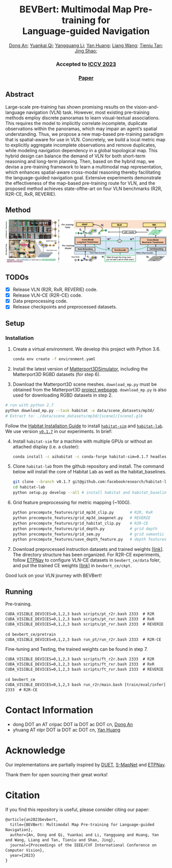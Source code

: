 <div align="center">

<h1>BEVBert: Multimodal Map Pre-training for <br /> Language-guided Navigation</h1>

<div>
    <a href='https://marsaki.github.io/' target='_blank'>Dong An</a>;
    <a href='https://sites.google.com/site/yuankiqi/home' target='_blank'>Yuankai Qi</a>;
    <a href='https://scholar.google.com/citations?user=a7AMvgkAAAAJ&hl=zh-CN'>Yangguang Li</a>;
    <a href='https://yanrockhuang.github.io/' target='_blank'>Yan Huang</a>;
    <a href='http://scholar.google.com/citations?user=8kzzUboAAAAJ&hl=zh-CN' target='_blank'>Liang Wang</a>;
    <a href='https://scholar.google.com/citations?user=W-FGd_UAAAAJ&hl=en' target='_blank'>Tieniu Tan</a>;
    <a href='https://amandajshao.github.io/' target='_blank'>Jing Shao</a>;
</div>

<h3><strong>Accepted to <a href='https://iccv2023.thecvf.com/' target='_blank'>ICCV 2023</a></strong></h3>

<h3 align="center">
  <a href="https://arxiv.org/pdf/2212.04385.pdf" target='_blank'>Paper</a>
</h3>
</div>

## Abstract

Large-scale pre-training has shown promising results on the vision-and-language navigation (VLN) task. However, most existing pre-training methods employ discrete panoramas to learn visual-textual associations. This requires the model to implicitly correlate incomplete, duplicate observations within the panoramas, which may impair an agent’s spatial understanding. Thus, we propose a new map-based pre-training paradigm that is spatial-aware for use in VLN. Concretely, we build a local metric map to explicitly aggregate incomplete observations and remove duplicates, while modeling navigation dependency in a global topological map. This hybrid design can balance the demand of VLN for both short-term reasoning and long-term planning. Then, based on the hybrid map, we devise a pre-training framework to learn a multimodal map representation, which enhances spatial-aware cross-modal reasoning thereby facilitating the language-guided navigation goal. Extensive experiments demonstrate the effectiveness of the map-based pre-training route for VLN, and the proposed method achieves state-ofthe-art on four VLN benchmarks (R2R, R2R-CE, RxR, REVERIE).

## Method

![](assets/method.png)

## TODOs

* [X] Release VLN (R2R, RxR, REVERIE) code.
* [X] Release VLN-CE (R2R-CE) code.
* [X] Data preprocessing code.
* [X] Release checkpoints and preprocessed datasets.

## Setup

### Installation

1. Create a virtual environment. We develop this project with Python 3.6.

   ```bash
   conda env create -f environment.yaml
   ```
2. Install the latest version of [Matterport3DSimulator](https://github.com/peteanderson80/Matterport3DSimulator), including the Matterport3D RGBD datasets (for step 6).
3. Download the Matterport3D scene meshes. `download_mp.py` must be obtained from the Matterport3D [project webpage](https://niessner.github.io/Matterport/). `download_mp.py` is also used for downloading RGBD datasets in step 2.

```bash
# run with python 2.7
python download_mp.py --task habitat -o data/scene_datasets/mp3d/
# Extract to: ./data/scene_datasets/mp3d/{scene}/{scene}.glb
```

Follow the [Habitat Installation Guide](https://github.com/facebookresearch/habitat-lab#installation) to install [`habitat-sim`](https://github.com/facebookresearch/habitat-sim) and [`habitat-lab`](https://github.com/facebookresearch/habitat-lab). We use version [`v0.1.7`](https://github.com/facebookresearch/habitat-lab/releases/tag/v0.1.7) in our experiments. In brief:

4. Install `habitat-sim` for a machine with multiple GPUs or without an attached display (i.e. a cluster):

   ```bash
   conda install -c aihabitat -c conda-forge habitat-sim=0.1.7 headless
   ```
5. Clone `habitat-lab` from the github repository and install. The command below will install the core of Habitat Lab as well as the habitat_baselines.

   ```bash
   git clone --branch v0.1.7 git@github.com:facebookresearch/habitat-lab.git
   cd habitat-lab
   python setup.py develop --all # install habitat and habitat_baselines
   ```
6. Grid feature preprocessing for metric mapping (~100G).

   ```bash
   python precompute_features/grid_mp3d_clip.py       # R2R, RxR
   python precompute_features/grid_mp3d_imagenet.py   # REVERIE
   python precompute_features/grid_habitat_clip.py    # R2R-CE
   python precompute_features/grid_depth.py           # grid depth
   python precompute_features/grid_sem.py             # grid semantic for pre-training
   python precompute_features/save_depth_feature.py   # depth features for R2R-CE pre-training
   ```
7. Download preprocessed instruction datasets and trained weights [[link]](https://drive.google.com/file/d/1jYg_dMlCDZoOtrkmmq40k-_-m6xerdUI/view?usp=sharing). The directory structure has been organized. For R2R-CE experiments, follow [ETPNav](https://github.com/MarSaKi/ETPNav) to configure VLN-CE datasets in `bevbert_ce/data` foler, and put the trained CE weights [[link]](https://drive.google.com/file/d/1-2u1NWmwpX09Rg7uT5mABo-CBTsLthGm/view?usp=sharing) in `bevbert_ce/ckpt`.

Good luck on your VLN journey with BEVBert!

## Running

Pre-training.

```
CUDA_VISIBLE_DEVICES=0,1,2,3 bash scripts/pt_r2r.bash 2333  # R2R
CUDA_VISIBLE_DEVICES=0,1,2,3 bash scripts/pt_rxr.bash 2333  # RxR
CUDA_VISIBLE_DEVICES=0,1,2,3 bash scripts/pt_rvr.bash 2333  # REVERIE

cd bevbert_ce/pretrain 
CUDA_VISIBLE_DEVICES=0,1,2,3 bash run_pt/run_r2r.bash 2333  # R2R-CE
```

Fine-tuning and Testing, the trained weights can be found in step 7.

```
CUDA_VISIBLE_DEVICES=0,1,2,3 bash scripts/ft_r2r.bash 2333  # R2R
CUDA_VISIBLE_DEVICES=0,1,2,3 bash scripts/ft_rxr.bash 2333  # RxR
CUDA_VISIBLE_DEVICES=0,1,2,3 bash scripts/ft_rvr.bash 2333  # REVERIE

cd bevbert_ce
CUDA_VISIBLE_DEVICES=0,1,2,3 bash run_r2r/main.bash [train/eval/infer] 2333  # R2R-CE
```

# Contact Information

* dong DOT an AT cripac DOT ia DOT ac DOT cn, [Dong An](https://marsaki.github.io/)
* yhuang AT nlpr DOT ia DOT ac DOT cn, [Yan Huang](https://yanrockhuang.github.io/)

# Acknowledge

Our implementations are partially inspired by [DUET](https://github.com/cshizhe/VLN-DUET), [S-MapNet](https://github.com/vincentcartillier/Semantic-MapNet) and [ETPNav](https://github.com/MarSaKi/ETPNav).

Thank them for open sourcing their great works!

# Citation

If you find this repository is useful, please consider citing our paper:

```
@article{an2023bevbert,
  title={BEVBert: Multimodal Map Pre-training for Language-guided Navigation},
  author={An, Dong and Qi, Yuankai and Li, Yangguang and Huang, Yan and Wang, Liang and Tan, Tieniu and Shao, Jing},
  journal={Proceedings of the IEEE/CVF International Conference on Computer Vision},
  year={2023}
}
```
